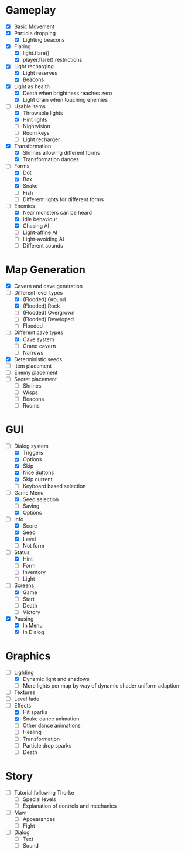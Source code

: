 # Gameplay
- [x] Basic Movement
- [x] Particle dropping
    - [x] Lighting beacons
- [x] Flaring
    - [x] light.flare()
    - [x] player.flare() restrictions
- [x] Light recharging
    - [x] Light reserves
    - [x] Beacons
- [x] Light as health
    - [x] Death when brightness reaches zero
    - [x] Light drain when touching enemies
- [ ] Usable items
    - [x] Throwable lights
    - [x] Hint lights
    - [ ] Nightvision
    - [ ] Room keys
    - [ ] Light recharger
- [x] Transformation
    - [x] Shrines allowing different forms
    - [x] Transformation dances
- [ ] Forms
    - [x] Dot
    - [x] Box
    - [x] Snake
    - [ ] Fish
    - [ ] Different lights for different forms
- [ ] Enemies
    - [x] Near monsters can be heard
    - [x] Idle behaviour
    - [x] Chasing AI
    - [ ] Light-affine AI
    - [ ] Light-avoiding AI
    - [ ] Different sounds

# Map Generation
- [x] Cavern and cave generation
- [ ] Different level types
    - [x] (Flooded) Ground
    - [x] (Flooded) Rock
    - [ ] (Flooded) Overgrown
    - [ ] (Flooded) Developed
    - [ ] Flooded
- [ ] Different cave types
    - [x] Cave system
    - [ ] Grand cavern
    - [ ] Narrows
- [x] Deterministic seeds
- [ ] Item placement
- [ ] Enemy placement
- [ ] Secret placement
    - [ ] Shrines
    - [ ] Wisps
    - [ ] Beacons
    - [ ] Rooms

# GUI
- [ ] Dialog system
    - [x] Triggers
    - [x] Options
    - [x] Skip
    - [x] Nice Buttons
    - [x] Skip current
    - [ ] Keyboard based selection
- [ ] Game Menu
    - [x] Seed selection
    - [ ] Saving
    - [x] Options
- [ ] Info
    - [x] Score
    - [x] Seed
    - [x] Level
    - [ ] Not form
- [ ] Status
    - [x] Hint
    - [ ] Form
    - [ ] Inventory
    - [ ] Light
- [ ] Screens
    - [x] Game
    - [ ] Start
    - [ ] Death
    - [ ] Victory
- [x] Pausing
    - [x] In Menu
    - [x] In Dialog

# Graphics
- [ ] Lighting
    - [x] Dynamic light and shadows
    - [ ] More lights per map by way of dynamic shader uniform adaption
- [ ] Textures
- [ ] Level fade
- [ ] Effects
    - [x] Hit sparks
    - [x] Snake dance animation
    - [ ] Other dance animations
    - [ ] Healing
    - [ ] Transformation
    - [ ] Particle drop sparks
    - [ ] Death

# Story
- [ ] Tutorial following Thorke
    - [ ] Special levels
    - [ ] Explanation of controls and mechanics
- [ ] Maw
    - [ ] Appearances
    - [ ] Fight
- [ ] Dialog
    - [ ] Text
    - [ ] Sound
